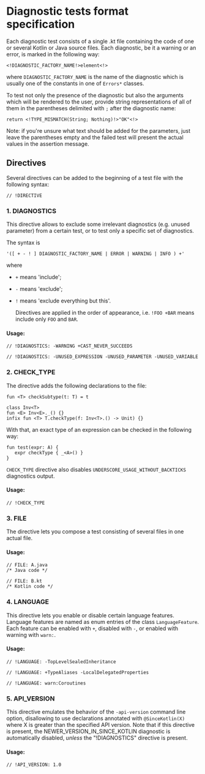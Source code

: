 # Diagnostic tests format specification

Each diagnostic test consists of a single .kt file containing the code of one or several Kotlin or Java source files.
Each diagnostic, be it a warning or an error, is marked in the following way:

    <!DIAGNOSTIC_FACTORY_NAME!>element<!>

where `DIAGNOSTIC_FACTORY_NAME` is the name of the diagnostic which is usually one of the constants in one of `Errors*` classes.

To test not only the presence of the diagnostic but also the arguments which will be rendered to the user, provide string representations of all of them in the parentheses delimited with `;` after the diagnostic name:

    return <!TYPE_MISMATCH(String; Nothing)!>"OK"<!>

Note: if you're unsure what text should be added for the parameters, just leave the parentheses empty and the failed test will present the actual values in the assertion message.

## Directives

Several directives can be added to the beginning of a test file with the following syntax:

    // !DIRECTIVE

### 1. DIAGNOSTICS

This directive allows to exclude some irrelevant diagnostics (e.g. unused parameter) from a certain test, or to test only a specific set of diagnostics.

The syntax is

    '([ + - ! ] DIAGNOSTIC_FACTORY_NAME | ERROR | WARNING | INFO ) +'

  where

* `+` means 'include';
* `-` means 'exclude';
* `!` means 'exclude everything but this'.

  Directives are applied in the order of appearance, i.e. `!FOO +BAR` means include only `FOO` and `BAR`.

#### Usage:

    // !DIAGNOSTICS: -WARNING +CAST_NEVER_SUCCEEDS

    // !DIAGNOSTICS: -UNUSED_EXPRESSION -UNUSED_PARAMETER -UNUSED_VARIABLE


### 2. CHECK_TYPE

The directive adds the following declarations to the file:

    fun <T> checkSubtype(t: T) = t

    class Inv<T>
    fun <E> Inv<E>._() {}
    infix fun <T> T.checkType(f: Inv<T>.() -> Unit) {}

With that, an exact type of an expression can be checked in the following way:

    fun test(expr: A) {
       expr checkType { _<A>() }
    }

`CHECK_TYPE` directive also disables `UNDERSCORE_USAGE_WITHOUT_BACKTICKS` diagnostics output.

#### Usage:

    // !CHECK_TYPE

### 3. FILE

The directive lets you compose a test consisting of several files in one actual file.

#### Usage:

    // FILE: A.java
    /* Java code */

    // FILE: B.kt
    /* Kotlin code */

### 4. LANGUAGE

This directive lets you enable or disable certain language features. Language features are named as enum entries of the class `LanguageFeature`.
Each feature can be enabled with `+`, disabled with `-`, or enabled with warning with `warn:`.

#### Usage:

    // !LANGUAGE: -TopLevelSealedInheritance

    // !LANGUAGE: +TypeAliases -LocalDelegatedProperties

    // !LANGUAGE: warn:Coroutines

### 5. API_VERSION

This directive emulates the behavior of the `-api-version` command line option, disallowing to use declarations annotated with `@SinceKotlin(X)` where X is greater than the specified API version.
Note that if this directive is present, the NEWER_VERSION_IN_SINCE_KOTLIN diagnostic is automatically disabled, _unless_ the "!DIAGNOSTICS" directive is present.

#### Usage:

    // !API_VERSION: 1.0
